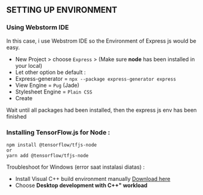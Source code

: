 ## SETTING UP ENVIRONMENT

### Using Webstorm IDE
In this case, i use Webstrom IDE so the Environment of Express js would be easy.
* New Project > choose `Express` > (Make sure __node__ has been installed in your local)
* Let other option be default :
* Express-generator = `npx --package express-generator express`
* View Engine = `Pug` (Jade)
* Stylesheet Engine = `Plain CSS`
* Create

Wait until all packages had been installed, then the express js env has been finished

### Installing TensorFlow.js for Node :
```
npm install @tensorflow/tfjs-node
or
yarn add @tensorflow/tfjs-node
```
Troubleshoot for Windows (error saat instalasi diatas) :
* Install Visual C++ build environment manually [Download here](https://visualstudio.microsoft.com/thank-you-downloading-visual-studio/?sku=BuildTools)
* Choose __Desktop development with C++" workload__  
